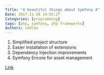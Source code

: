 ```yaml
---
Title: "4 beautiful things about Symfony 4"
Date: 2017-11-28 14:55:27
Categories: [programming]
tags: [php, symfony, php frameworks]
Authors: sedlav
---
```


1. Simplified project structure
1. Easier installation of extensions
1. Dependency Injection improvements
1. Symfony Encore for asset management 

[Link](https://symfony.fi/entry/four-things-i-like-about-symfony-4)
